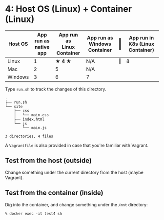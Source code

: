 # 4: Host OS (Linux) + Container (Linux)

| Host OS | App run as<br/>native app | App run as<br/>Linux Container |  App run as<br/>Windows Container | ‖<br/>‖ | App run in<br/>K8s (Linux Container) |
|---------|------------|-----------------|-------------------|----|-----------------------|
| Linux   | 1          | **★ 4 ★**       | N/A               | ‖ | 8             |
| Mac     | 2          | 5               | N/A               |
| Windows | 3          | 6               | 7                 |


Type `run.sh` to track the changes of this directory.

```
.
├── run.sh
└── site
    ├── css
    │   └── main.css
    ├── index.html
    └── js
        └── main.js

3 directories, 4 files
```

A `Vagrantfile` is also provided in case that you're familiar with Vagrant.


## Test from the host (outside)

Change something under the current directory from the host (maybe Vagrant).


## Test from the container (inside)

Dig into the container, and change something under the `/mnt` directory:

```
% docker exec -it test4 sh
```